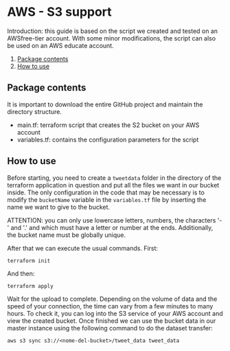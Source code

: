 # AWS - S3 support

Introduction: this guide is based on the script we created and tested on an AWSfree-tier account.
With some minor modifications, the script can also be used on an AWS educate account.

1. [Package contents](#Package-contents)
2. [How to use](#How-to-use)

## Package contents
It is important to download the entire GitHub project and maintain the directory structure.
* main.tf: terraform script that creates the S2 bucket on your AWS account
* variables.tf: contains the configuration parameters for the script

## How to use
Before starting, you need to create a ```tweetdata``` folder in the directory of the terraform application in question and put all the files we want in our bucket inside.
The only configuration in the code that may be necessary is to modify the ```bucketName``` variable in the ```variables.tf``` file by inserting the name we want to give to the bucket.

ATTENTION: you can only use lowercase letters, numbers, the characters '-' and '.' and which must have a letter or number at the ends. Additionally, the bucket name must be globally unique.

After that we can execute the usual commands.
First: 
```
terraform init
```
And then:
```
terraform apply
```
Wait for the upload to complete.
Depending on the volume of data and the speed of your connection, the time can vary from a few minutes to many hours.
To check it, you can log into the S3 service of your AWS account and view the created bucket.
Once finished we can use the bucket data in our master instance using the following command to do the dataset transfer:
```
aws s3 sync s3://<nome-del-bucket>/tweet_data tweet_data
```
